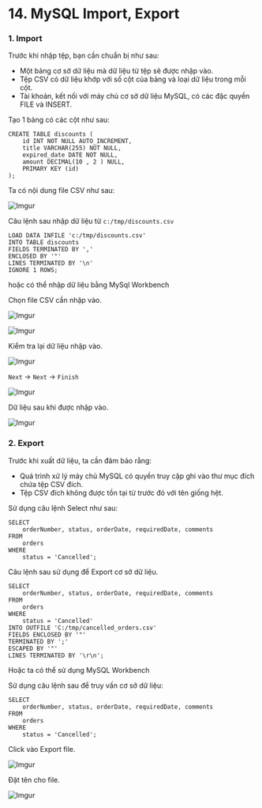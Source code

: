 ﻿# 14. MySQL Import, Export 

### 1. Import 

Trước khi nhập tệp, bạn cần chuẩn bị như sau:

- Một bảng cơ sở dữ liệu mà dữ liệu từ tệp sẽ được nhập vào.
- Tệp CSV có dữ liệu khớp với số cột của bảng và loại dữ liệu trong mỗi cột.
- Tài khoản, kết nối với máy chủ cơ sở dữ liệu MySQL, có các đặc quyền FILE và INSERT.

Tạo 1 bảng có các cột như sau: 

```
CREATE TABLE discounts (
    id INT NOT NULL AUTO_INCREMENT,
    title VARCHAR(255) NOT NULL,
    expired_date DATE NOT NULL,
    amount DECIMAL(10 , 2 ) NULL,
    PRIMARY KEY (id)
);
``` 

Ta có nội dung file CSV như sau: 

![Imgur](https://i.imgur.com/eaf4eh1.png)

Câu lệnh sau nhập dữ liệu từ `c:/tmp/discounts.csv`

```
LOAD DATA INFILE 'c:/tmp/discounts.csv' 
INTO TABLE discounts 
FIELDS TERMINATED BY ',' 
ENCLOSED BY '"'
LINES TERMINATED BY '\n'
IGNORE 1 ROWS;
```

hoặc có thể nhập dữ liệu bằng MySql Workbench

Chọn file CSV cần nhập vào. 

![Imgur](https://i.imgur.com/eTQ5eHy.png)

![Imgur](https://i.imgur.com/ls0f6hQ.png)

Kiểm tra lại dữ liệu nhập vào. 

![Imgur](https://i.imgur.com/PDjPW9C.png)

`Next` -> `Next` -> `Finish`

![Imgur](https://i.imgur.com/QT4MycS.png)

Dữ liệu sau khi được nhập vào. 

![Imgur](https://i.imgur.com/FpHCSw4.png)

### 2. Export

Trước khi xuất dữ liệu, ta cần đảm bảo rằng:

- Quá trình xử lý máy chủ MySQL có quyền truy cập ghi vào thư mục đích chứa tệp CSV đích.
- Tệp CSV đích không được tồn tại từ trước đó với tên giống hệt.

Sử dụng câu lệnh Select như sau: 

```
SELECT 
    orderNumber, status, orderDate, requiredDate, comments
FROM
    orders
WHERE
    status = 'Cancelled';
```

Câu lệnh sau sử dụng để Export cơ sở dữ liệu. 

```
SELECT 
    orderNumber, status, orderDate, requiredDate, comments
FROM
    orders
WHERE
    status = 'Cancelled' 
INTO OUTFILE 'C:/tmp/cancelled_orders.csv' 
FIELDS ENCLOSED BY '"' 
TERMINATED BY ';' 
ESCAPED BY '"' 
LINES TERMINATED BY '\r\n';
```

Hoặc ta có thể sử dụng MySQL Workbench 

Sử dụng câu lệnh sau để truy vấn cơ sở dữ liệu: 

```
SELECT 
    orderNumber, status, orderDate, requiredDate, comments
FROM
    orders
WHERE
    status = 'Cancelled';
```

Click vào Export file. 

![Imgur](https://i.imgur.com/hHKi8Ep.png)

Đặt tên cho file. 

![Imgur](https://i.imgur.com/npqK3NM.png)

